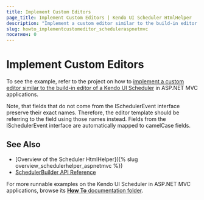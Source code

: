 ```yaml
---
title: Implement Custom Editors
page_title: Implement Custom Editors | Kendo UI Scheduler HtmlHelper
description: "Implement a custom editor similar to the build-in editor of a Kendo UI Scheduler in ASP.NET MVC applications."
slug: howto_implementcustomeditor_scheduleraspnetmvc
поситион: 0
---
```


# Implement Custom Editors

To see the example, refer to the project on how to [implement a custom editor similar to the build-in editor of a Kendo UI Scheduler](https://github.com/telerik/ui-for-aspnet-mvc-examples/tree/master/scheduler/scheduler-custom-editor) in ASP.NET MVC applications.

Note, that fields that do not come from the ISchedulerEvent interface preserve their exact names. Therefore, the editor template should be referring to the field using those names instead. Fields from the ISchedulerEvent interface are automatically mapped to camelCase fields.

## See Also

* [Overview of the Scheduler HtmlHelper]({% slug overview_schedulerhelper_aspnetmvc %})
* [SchedulerBuilder API Reference](http://docs.telerik.com/aspnet-mvc/api/Kendo.Mvc.UI.Fluent/SchedulerBuilder)

For more runnable examples on the Kendo UI Scheduler in ASP.NET MVC applications, browse its [**How To** documentation folder](/helpers/scheduler/how-to/).
